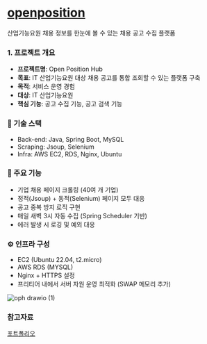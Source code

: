# [openposition](https://www.openposition.site/)
산업기능요원 채용 정보를 한눈에 볼 수 있는 채용 공고 수집 플랫폼

### 1. 프로젝트 개요
- **프로젝트명**: Open Position Hub
- **목표**: IT 산업기능요원 대상 채용 공고를 통합 조회할 수 있는 플랫폼 구축
- **목적**: 서비스 운영 경험
- **대상**: IT 산업기능요원
- **핵심 기능**: 공고 수집 기능, 공고 검색 기능

### 🔧 기술 스택

- Back-end: Java, Spring Boot, MySQL
- Scraping: Jsoup, Selenium
- Infra: AWS EC2, RDS, Nginx, Ubuntu

### 🎯 주요 기능

- 기업 채용 페이지 크롤링 (40여 개 기업)
- 정적(Jsoup) + 동적(Selenium) 페이지 모두 대응
- 공고 중복 방지 로직 구현
- 매일 새벽 3시 자동 수집 (Spring Scheduler 기반)
- 에러 발생 시 로깅 및 예외 대응

### ⚙️ 인프라 구성

- EC2 (Ubuntu 22.04, t2.micro)
- AWS RDS (MYSQL)
- Nginx + HTTPS 설정
- 프리티어 내에서 서버 자원 운영 최적화 (SWAP 메모리 추가)

![oph drawio (1)](https://github.com/user-attachments/assets/d2a2ab5d-2fff-443f-a2e5-2959d79f31d2)


### 참고자료
[포트폴리오](https://curious-raver-f98.notion.site/2032515049b9805cb3dac1f4ba2ce135#2032515049b9801395d8d1163b5f01ef)
